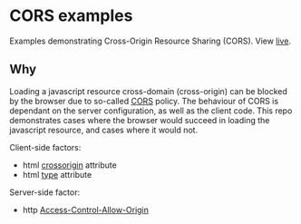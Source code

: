 # CORS examples

Examples demonstrating Cross-Origin Resource Sharing (CORS). View [live](https://cors-example.netlify.app/).

## Why

Loading a javascript resource cross-domain (cross-origin) can be blocked by the browser due to so-called [CORS](https://developer.mozilla.org/en-US/docs/Web/HTTP/CORS) policy.
The behaviour of CORS is dependant on the server configuration, as well as the client code. 
This repo demonstrates cases where the browser would succeed in loading the javascript resource, and cases where it would not.

Client-side factors:
- html [crossorigin](https://developer.mozilla.org/fr/docs/Web/HTML/Attributes/crossorigin) attribute
- html [type](https://developer.mozilla.org/en-US/docs/Web/HTML/Element/script#attr-type) attribute

Server-side factor:
- http [Access-Control-Allow-Origin](https://developer.mozilla.org/en-US/docs/Web/HTTP/Headers/Access-Control-Allow-Origin)
